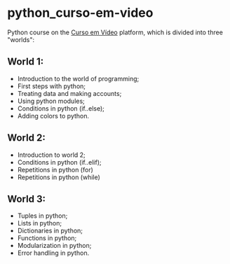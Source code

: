 # python_curso-em-video

Python course on the [Curso em Vídeo](https://www.cursoemvideo.com/) platform, which is divided into three "worlds":

## World 1:
- Introduction to the world of programming;
- First steps with python;
- Treating data and making accounts;
- Using python modules;
- Conditions in python (if..else);
- Adding colors to python.

## World 2:
- Introduction to world 2;
- Conditions in python (if..elif);
- Repetitions in python (for)
- Repetitions in python (while)

## World 3:
- Tuples in python;
- Lists in python;
- Dictionaries in python;
- Functions in python;
- Modularization in python;
- Error handling in python.
